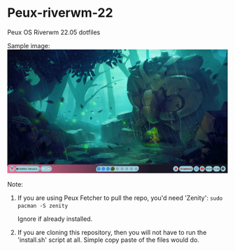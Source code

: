 # Peux-riverwm-22
Peux OS Riverwm 22.05 dotfiles

Sample image:
![](https://github.com/peux-os-sic/Peux-river-22/blob/22.05/riv1.png)

Note: 
1. If you are using Peux Fetcher to pull the repo, you'd need 'Zenity': `sudo pacman -S zenity`

    Ignore if already installed.
2. If you are cloning this repository, then you will not have to run the 'install.sh' script at all. Simple copy paste of the files would do.
